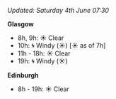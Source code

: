 *Updated: Saturday 4th June 07:30*

**Glasgow**

* 8h, 9h: :sunny: Clear
* 10h: :cyclone: Windy (:sunny:) [:sunny: as of 7h]
* 11h - 18h: :sunny: Clear
* 19h: :cyclone: Windy (:sunny:)

**Edinburgh**

* 8h - 19h: :sunny: Clear
